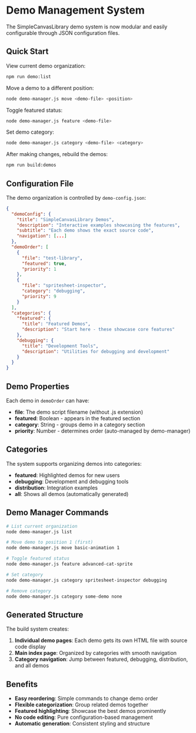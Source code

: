 # Demo Management System

The SimpleCanvasLibrary demo system is now modular and easily configurable through JSON configuration files.

## Quick Start

View current demo organization:

```bash
npm run demo:list
```

Move a demo to a different position:

```bash
node demo-manager.js move <demo-file> <position>
```

Toggle featured status:

```bash
node demo-manager.js feature <demo-file>
```

Set demo category:

```bash
node demo-manager.js category <demo-file> <category>
```

After making changes, rebuild the demos:

```bash
npm run build:demos
```

## Configuration File

The demo organization is controlled by `demo-config.json`:

```json
{
  "demoConfig": {
    "title": "SimpleCanvasLibrary Demos",
    "description": "Interactive examples showcasing the features",
    "subtitle": "Each demo shows the exact source code",
    "navigation": [...]
  },
  "demoOrder": [
    {
      "file": "test-library",
      "featured": true,
      "priority": 1
    },
    {
      "file": "spritesheet-inspector",
      "category": "debugging",
      "priority": 9
    }
  ],
  "categories": {
    "featured": {
      "title": "Featured Demos",
      "description": "Start here - these showcase core features"
    },
    "debugging": {
      "title": "Development Tools",
      "description": "Utilities for debugging and development"
    }
  }
}
```

## Demo Properties

Each demo in `demoOrder` can have:

- **file**: The demo script filename (without .js extension)
- **featured**: Boolean - appears in the featured section
- **category**: String - groups demo in a category section
- **priority**: Number - determines order (auto-managed by demo-manager)

## Categories

The system supports organizing demos into categories:

- **featured**: Highlighted demos for new users
- **debugging**: Development and debugging tools
- **distribution**: Integration examples
- **all**: Shows all demos (automatically generated)

## Demo Manager Commands

```bash
# List current organization
node demo-manager.js list

# Move demo to position 1 (first)
node demo-manager.js move basic-animation 1

# Toggle featured status
node demo-manager.js feature advanced-cat-sprite

# Set category
node demo-manager.js category spritesheet-inspector debugging

# Remove category
node demo-manager.js category some-demo none
```

## Generated Structure

The build system creates:

1. **Individual demo pages**: Each demo gets its own HTML file with source code display
2. **Main index page**: Organized by categories with smooth navigation
3. **Category navigation**: Jump between featured, debugging, distribution, and all demos

## Benefits

- **Easy reordering**: Simple commands to change demo order
- **Flexible categorization**: Group related demos together
- **Featured highlighting**: Showcase the best demos prominently
- **No code editing**: Pure configuration-based management
- **Automatic generation**: Consistent styling and structure
